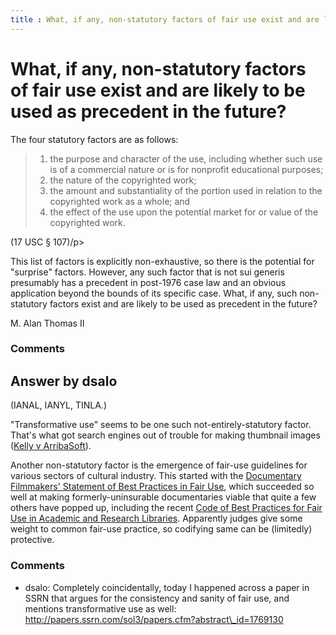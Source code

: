 ```yaml
---
title : What, if any, non-statutory factors of fair use exist and are likely to be used as precedent in the future?
---
```

What, if any, non-statutory factors of fair use exist and are likely to be used as precedent in the future?
=====================
The four statutory factors are as follows:

> 1.  the purpose and character of the use, including whether such use
>     is of a commercial nature or is for nonprofit educational
>     purposes;
> 2.  the nature of the copyrighted work;
> 3.  the amount and substantiality of the portion used in relation to
>     the copyrighted work as a whole; and
> 4.  the effect of the use upon the potential market for or value of
>     the copyrighted work.

(17 USC § 107)/p\>

This list of factors is explicitly non-exhaustive, so there is the
potential for "surprise" factors. However, any such factor that is not
sui generis presumably has a precedent in post-1976 case law and an
obvious application beyond the bounds of its specific case. What, if
any, such non-statutory factors exist and are likely to be used as
precedent in the future?

M. Alan Thomas II

### Comments ###


Answer by dsalo
----------------
(IANAL, IANYL, TINLA.)

"Transformative use" seems to be one such not-entirely-statutory factor.
That's what got search engines out of trouble for making thumbnail
images ([Kelly v
ArribaSoft](https://en.wikipedia.org/wiki/Kelly_v._Arriba_Soft_Corporation)).

Another non-statutory factor is the emergence of fair-use guidelines for
various sectors of cultural industry. This started with the [Documentary
Filmmakers' Statement of Best Practices in Fair
Use](http://www.centerforsocialmedia.org/fair-use/best-practices/documentary/documentary-filmmakers-statement-best-practices-fair-use),
which succeeded so well at making formerly-uninsurable documentaries
viable that quite a few others have popped up, including the recent
[Code of Best Practices for Fair Use in Academic and Research
Libraries](http://www.arl.org/pp/ppcopyright/codefairuse/index.shtml).
Apparently judges give some weight to common fair-use practice, so
codifying same can be (limitedly) protective.

### Comments ###
* dsalo: Completely coincidentally, today I happened across a paper in SSRN that
argues for the consistency and sanity of fair use, and mentions
transformative use as well:
http://papers.ssrn.com/sol3/papers.cfm?abstract\_id=1769130

